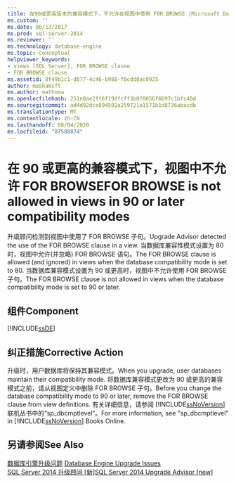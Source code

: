 ```yaml
---
title: 在90或更高版本的兼容模式下，不允许在视图中使用 FOR BROWSE |Microsoft Docs
ms.custom: ''
ms.date: 06/13/2017
ms.prod: sql-server-2014
ms.reviewer: ''
ms.technology: database-engine
ms.topic: conceptual
helpviewer_keywords:
- views [SQL Server], FOR BROWSE clause
- FOR BROWSE clause
ms.assetid: 8f49b1c1-d877-4c46-b988-f8cdd8ac0925
author: mashamsft
ms.author: mathoma
ms.openlocfilehash: 251e0ae2ff6f19dfcff3b0f8056f6697c1bfc40d
ms.sourcegitcommit: ad4d92dce894592a259721a1571b1d8736abacdb
ms.translationtype: MT
ms.contentlocale: zh-CN
ms.lasthandoff: 08/04/2020
ms.locfileid: "87588874"
---
```

# <a name="for-browse-is-not-allowed-in-views-in-90-or-later-compatibility-modes"></a><span data-ttu-id="0d6ef-102">在 90 或更高的兼容模式下，视图中不允许 FOR BROWSE</span><span class="sxs-lookup"><span data-stu-id="0d6ef-102">FOR BROWSE is not allowed in views in 90 or later compatibility modes</span></span>
  <span data-ttu-id="0d6ef-103">升级顾问检测到视图中使用了 FOR BROWSE 子句。</span><span class="sxs-lookup"><span data-stu-id="0d6ef-103">Upgrade Advisor detected the use of the FOR BROWSE clause in a view.</span></span> <span data-ttu-id="0d6ef-104">当数据库兼容性模式设置为 80 时，视图中允许(并忽略) FOR BROWSE 语句。</span><span class="sxs-lookup"><span data-stu-id="0d6ef-104">The FOR BROWSE clause is allowed (and ignored) in views when the database compatibility mode is set to 80.</span></span> <span data-ttu-id="0d6ef-105">当数据库兼容模式设置为 90 或更高时，视图中不允许使用 FOR BROWSE 子句。</span><span class="sxs-lookup"><span data-stu-id="0d6ef-105">The FOR BROWSE clause is not allowed in views when the database compatibility mode is set to 90 or later.</span></span>  
  
## <a name="component"></a><span data-ttu-id="0d6ef-106">组件</span><span class="sxs-lookup"><span data-stu-id="0d6ef-106">Component</span></span>  
 [!INCLUDE[ssDE](../../includes/ssde-md.md)]  
  
## <a name="corrective-action"></a><span data-ttu-id="0d6ef-107">纠正措施</span><span class="sxs-lookup"><span data-stu-id="0d6ef-107">Corrective Action</span></span>  
 <span data-ttu-id="0d6ef-108">升级时，用户数据库将保持其兼容模式。</span><span class="sxs-lookup"><span data-stu-id="0d6ef-108">When you upgrade, user databases maintain their compatibility mode.</span></span> <span data-ttu-id="0d6ef-109">将数据库兼容模式更改为 90 或更高的兼容模式之前，请从视图定义中删除 FOR BROWSE 子句。</span><span class="sxs-lookup"><span data-stu-id="0d6ef-109">Before you change the database compatibility mode to 90 or later, remove the FOR BROWSE clause from view definitions.</span></span> <span data-ttu-id="0d6ef-110">有关详细信息，请参阅 [!INCLUDE[ssNoVersion](../../includes/ssnoversion-md.md)] 联机丛书中的“sp_dbcmptlevel”。</span><span class="sxs-lookup"><span data-stu-id="0d6ef-110">For more information, see "sp_dbcmptlevel" in [!INCLUDE[ssNoVersion](../../includes/ssnoversion-md.md)] Books Online.</span></span>  
  
## <a name="see-also"></a><span data-ttu-id="0d6ef-111">另请参阅</span><span class="sxs-lookup"><span data-stu-id="0d6ef-111">See Also</span></span>  
 <span data-ttu-id="0d6ef-112">[数据库引擎升级问题](../../../2014/sql-server/install/database-engine-upgrade-issues.md) </span><span class="sxs-lookup"><span data-stu-id="0d6ef-112">[Database Engine Upgrade Issues](../../../2014/sql-server/install/database-engine-upgrade-issues.md) </span></span>  
 [<span data-ttu-id="0d6ef-113">SQL Server 2014 升级顾问 &#91;新&#93;</span><span class="sxs-lookup"><span data-stu-id="0d6ef-113">SQL Server 2014 Upgrade Advisor &#91;new&#93;</span></span>](sql-server-2014-upgrade-advisor.md)  
  
  
